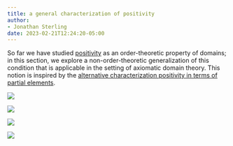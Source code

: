 ```yaml
---
title: a general characterization of positivity
author:
- Jonathan Sterling
date: 2023-02-21T12:24:20-05:00
---
```


So far we have studied [positivity](jms-001M) as an order-theoretic property of domains; in this section, we explore a non-order-theoretic generalization of this condition that is applicable in the setting of axiomatic domain theory. This notion is inspired by the [alternative characterization positivity in terms of partial elements](jms-002T).

![](jms-002P)

![](jms-002Q)

![](jms-002R)

![](jms-002S)
